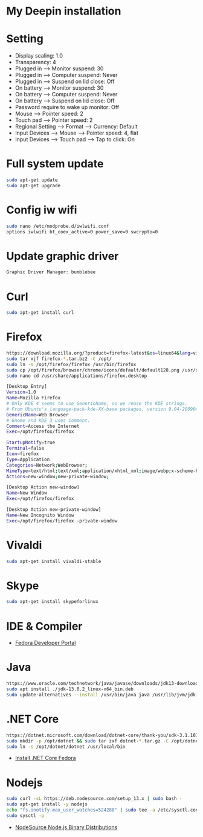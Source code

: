 # My Deepin installation

# Setting
*  Display scaling: 1.0
*  Transparency: 4
*  Plugged in --> Monitor suspend: 30
*  Plugged in --> Computer suspend: Never
*  Plugged in --> Suspend on lid close: Off
*  On battery --> Monitor suspend: 30
*  On battery --> Computer suspend: Never
*  On battery --> Suspend on lid close: Off
*  Password require to wake up monitor: Off
*  Mouse --> Pointer speed: 2
*  Touch pad --> Pointer speed: 2
*  Regional Setting --> Format --> Currency: Default
*  Input Devices --> Mouse --> Pointer speed: 4, flat
*  Input Devices --> Touch pad --> Tap to click: On

# Full system update
```bash
sudo apt-get update
sudo apt-get upgrade
```

# Config iw wifi
```bash
sudo nano /etc/modprobe.d/iwlwifi.conf
options iwlwifi bt_coex_active=0 power_save=0 swcrypto=0
```

# Update graphic driver
```bash
Graphic Driver Manager: bumblebee
```

# Curl
```bash
sudo apt-get install curl
```

# Firefox
```bash
https://download.mozilla.org/?product=firefox-latest&os=linux64&lang=vi
sudo tar xjf firefox-*.tar.bz2 -C /opt/
sudo ln -s /opt/firefox/firefox /usr/bin/firefox
sudo cp /opt/firefox/browser/chrome/icons/default/default128.png /usr/share/icons/hicolor/128x128/apps/firefox.png
sudo nano cd /usr/share/applications/firefox.desktop

[Desktop Entry]
Version=1.0
Name=Mozilla Firefox
# Only KDE 4 seems to use GenericName, so we reuse the KDE strings.
# From Ubuntu's language-pack-kde-XX-base packages, version 9.04-20090413.
GenericName=Web Browser
# Gnome and KDE 3 uses Comment.
Comment=Access the Internet
Exec=/opt/firefox/firefox

StartupNotify=true
Terminal=false
Icon=firefox
Type=Application
Categories=Network;WebBrowser;
MimeType=text/html;text/xml;application/xhtml_xml;image/webp;x-scheme-handler/http;x-scheme-handler/https;x-scheme-handler/ftp;
Actions=new-window;new-private-window;

[Desktop Action new-window]
Name=New Window
Exec=/opt/firefox/firefox

[Desktop Action new-private-window]
Name=New Incognito Window
Exec=/opt/firefox/firefox -private-window

```

# Vivaldi
```bash
sudo apt-get install vivaldi-stable
```

# Skype
```bash
sudo apt-get install skypeforlinux
```

# IDE & Compiler
- [Fedora Developer Portal](https://developer.fedoraproject.org/)

# Java
```bash
https://www.oracle.com/technetwork/java/javase/downloads/jdk13-downloads-5672538.html
sudo apt install ./jdk-13.0.2_linux-x64_bin.deb
sudo update-alternatives --install /usr/bin/java java /usr/lib/jvm/jdk-13.0.2/bin/java 1
```

# .NET Core
```bash
https://dotnet.microsoft.com/download/dotnet-core/thank-you/sdk-3.1.101-linux-x64-binaries
sudo mkdir -p /opt/dotnet && sudo tar zxf dotnet-*.tar.gz -C /opt/dotnet
sudo ln -s /opt/dotnet/dotnet /usr/local/bin
```
- [Install .NET Core Fedora](https://docs.microsoft.com/vi-vn/dotnet/core/install/sdk?pivots=os-linux#download-and-manually-install)

# Nodejs
```bash
sudo curl -sL https://deb.nodesource.com/setup_13.x | sudo bash -
sudo apt-get install -y nodejs
echo "fs.inotify.max_user_watches=524288" | sudo tee -a /etc/sysctl.conf
sudo sysctl -p
```
- [NodeSource Node.js Binary Distributions](https://github.com/nodesource/distributions/blob/master/README.md#deb)